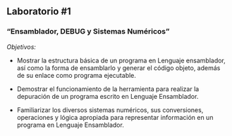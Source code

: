 ## Laboratorio #1
### “Ensamblador, DEBUG y Sistemas Numéricos”

_Objetivos:_

-	Mostrar la estructura básica de un programa en Lenguaje ensamblador, así como la forma de ensamblarlo y generar el código objeto, además de su enlace como programa ejecutable.

-	Demostrar el funcionamiento de la herramienta para realizar la depuración de un programa escrito en Lenguaje Ensamblador.

-	Familiarizar los diversos sistemas numéricos, sus conversiones, operaciones y lógica apropiada para representar información en un programa en Lenguaje Ensamblador.
